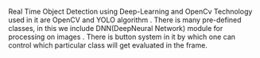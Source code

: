 Real Time Object Detection using Deep-Learning and OpenCv
Technology used in it are OpenCV and YOLO algorithm .
There is many pre-defined classes, in this we include DNN(DeepNeural Network) module for processing on images .
There is button system in it by which one can control which particular
class will get evaluated in the frame.
